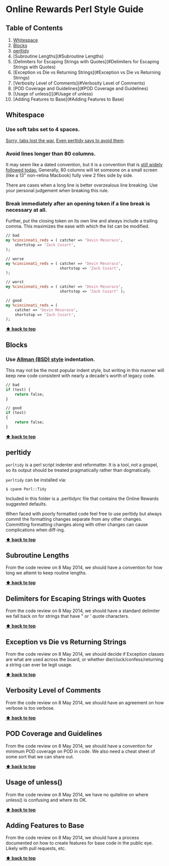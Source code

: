 # Online Rewards Perl Style Guide

## Table of Contents
  1. [Whitespace](#whitespace)
  1. [Blocks](#blocks)
  1. [perltidy](#perltidy)
  1. [Subroutine Lengths](#Subroutine Lengths)
  1. [Delimiters for Escaping Strings with Quotes](#Delimiters for Escaping Strings with Quotes)
  1. [Exception vs Die vs Returning Strings](#Exception vs Die vs Returning Strings)
  1. [Verbosity Level of Comments](#Verbosity Level of Comments)
  1. [POD Coverage and Guidelines](#POD Coverage and Guidelines)
  1. [Usage of unless()](#Usage of unless)
  1. [Adding Features to Base](#Adding Features to Base)
  

## Whitespace

### Use soft tabs set to 4 spaces.
[Sorry, tabs lost the war.](http://sideeffect.kr/popularconvention) [Even perltidy says to avoid them](http://perltidy.sourceforge.net/perltidy.html#tabs).

### Avoid lines longer than 80 columns.

It may seem like a dated convention, but it is a convention that is [still widely followed today.](http://sideeffect.kr/popularconvention) Generally, 80 columns will let someone on a small screen (like a 13" non-retina Macbook) fully view 2 files side by side.

There are cases when a long line is better overzealous line breaking. Use your personal judgement when breaking this rule.

### Break immediately after an opening token if a line break is necessary at all.

Further, put the closing token on its own line and always include a trailing comma. This maximizes the ease with which the list can be modified.
```perl
// bad
my %cincinnati_reds = ( catcher => 'Devin Mesoraco',
    shortstop => 'Zack Cozart',
);

// worse
my %cincinnati_reds = ( catcher => 'Devin Mesoraco',
                        shortstop => 'Zack Cozart',
);

// worst
my %cincinnati_reds = ( catcher => 'Devin Mesoraco',
                        shortstop => 'Zack Cozart' );

// good
my %cincinnati_reds = (
    catcher => 'Devin Mesoraco',
    shortstop => 'Zack Cozart',
);
```

**[⬆ back to top](#table-of-contents)**

## Blocks

### Use [Allman (BSD) style](https://en.wikipedia.org/wiki/Indent_style#Allman_style) indentation.

This may not be the most popular indent style, but writing in this manner will keep new code consistent with nearly a decade's worth of legacy code.
```perl
// bad
if (test) {
    return false;
}

// good
if (test)
{
    return false;
}
```

**[⬆ back to top](#table-of-contents)**

## perltidy
`perltidy` is a perl script indenter and reformatter. It is a tool, not a gospel, so its output should be treated pragmatically rather than dogmatically.

`perltidy` can be installed via:

```shell
$ cpanm Perl::Tidy
```

Included in this folder is a .perltidyrc file that contains the Online Rewards suggested defaults.

When faced with poorly formatted code feel free to use perltidy but always commit the formatting changes separate from any other changes. Committing formatting changes along with other changes can cause complications when diff-ing.

**[⬆ back to top](#table-of-contents)**

## Subroutine Lengths

From the code review on 8 May 2014, we should have a convention for how long we attemt to keep routine lengths.

**[⬆ back to top](#table-of-contents)**

## Delimiters for Escaping Strings with Quotes

From the code review on 8 May 2014, we should have a standard delimiter we fall back on for strings that have " or ' quote characters.

**[⬆ back to top](#table-of-contents)**

## Exception vs Die vs Returning Strings

From the code review on 8 May 2014, we should decide if Exception classes are what are used across the board, or whether die/cluck/confess/returning a string can ever be legit usage.

**[⬆ back to top](#table-of-contents)**

## Verbosity Level of Comments

From the code review on 8 May 2014, we should have an agreement on how verbose is too verbose.  

**[⬆ back to top](#table-of-contents)**

## POD Coverage and Guidelines

From the code review on 8 May 2014, we should have a convention for minimum POD coverage on POD in code.  We also need a cheat sheet of some sort that we can share out.

**[⬆ back to top](#table-of-contents)**

## Usage of unless()

From the code review on 8 May 2014, we have no quiteline on where unless() is confusing and where its OK.

**[⬆ back to top](#table-of-contents)**

## Adding Features to Base

From the code review on 8 May 2014, we should have a process documented on how to create features for base code in the public eye.  Likely with pull requests, etc.

**[⬆ back to top](#table-of-contents)**
